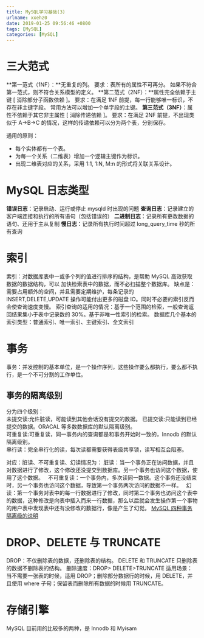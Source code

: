 ```yaml
---
title: MySQL学习基础(3)
urlname: xxehz0
date: 2019-01-25 09:56:46 +0800
tags: [MySQL]
categories: [MySQL]
---
```

# 三大范式

**第一范式（1NF）：**无重复的列。
要求：表所有的属性不可再分。
如果不符合第一范式，则不符合关系模型的定义。
**第二范式（2NF）：**属性完全依赖于主键 [ 消除部分子函数依赖 ]。
要求：在满足 1NF 前提，每一行能够唯一标识，不存在非主键字段。
常用方法可以增加一个单字段的主键。
**第三范式（3NF）**：属性不依赖于其它非主属性 [ 消除传递依赖 ]。
要求：在满足 2NF 前提，不出现类似于 A->B->C 的情况，这样的传递依赖可以分为两个表，分别保存。

通用的原则：

- 每个实体都有一个表。
- 为每一个关系（二维表）增加一个逻辑主键作为标识。
- 出现二维表对应的关系，采用 1:1, 1:N, M:n 的形式将关联关系设计。

# MySQL 日志类型

**错误日志**：记录启动、运行或停止 mysqld 时出现的问题
**查询日志**：记录建立的客户端连接和执行的所有语句（包括错误的）
**二进制日志**：记录所有更改数据的语句、还用于主从复制
**慢日志**：记录所有执行时间超过 long_query_time 秒的所有查询

# 索引

索引：对数据库表中一或多个列的值进行排序的结构，是帮助 MySQL 高效获取数据的数据结构，可以 加快检索表中的数据，而不必扫描整个数据库。
缺点是：需要占用额外的空间，并且需要定期维护，每条记录的 INSERT,DELETE,UPDATE 操作可能付出更多的磁盘 IO。同时不必要的索引反而会使查询速度变慢。
索引查询的适用的情况：基于一个范围的检索，一般查询返回结果集小于表中记录数的 30%。基于非唯一性索引的检索。
数据库几个基本的索引类型：普通索引、唯一索引、主键索引、全文索引

# 事务

事务：并发控制的基本单位，是一个操作序列，这些操作要么都执行，要么都不执行，是一个不可分割的工作单位。

## 事务的隔离级别

分为四个级别：  
未提交读:允许脏读，可能读到其他会话没有提交的数据。
已提交读:只能读到已经提交的数据。ORACAL 等多数数据库的默认隔离级别。  
可重复读:可重复读，同一事务内的查询都是和事务开始时一致的，Innodb 的默认隔离级别。  
串行读：完全串行化的读，每次读都需要获得表级共享锁，读写相互会阻塞。

对应：脏读、不可重复读、幻读情况为：
脏读：当一个事务正在访问数据，并且对数据进行了修改，这个修改还没提交到数据库。另一个事务也访问这个数据，使用了这个数据。  
不可重复读：一个事务内，多次读同一数据。这个事务还没结束时，另一个事务也访问这个数据，导致第一个事务两次访问的数据不一样。  
幻读：第一个事务对表中的每一行数据进行了修改，同时第二个事务也访问这个表中的数据，这种修改是向表中插入而来一行数据，那么以后就会发生操作第一个事物的用户表中发现表中还有没修改的数据行，像是产生了幻觉。
[MySQL 四种事务隔离级的说明](https://www.cnblogs.com/zhoujinyi/p/3437475.html)

# DROP、DELETE 与 TRUNCATE

DROP：不仅删除表的数据，还删除表的结构。
DELETE 和 TRUNCATE 只删除表的数据不删除表的结构。
删除速度：DROP> DELETE>TRUNCATE
适用场景：当不需要一张表的时候，适用 DROP；删除部分数据行的时候，用 DELETE，并且使用 where 子句；保留表而删除所有数据的时候用 TRUNCATE。

# 存储引擎

MySQL 目前用的比较多的两种，是 Innodb 和 Myisam
